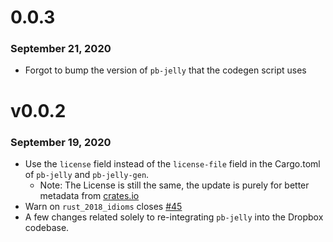 # 0.0.3
### September 21, 2020
* Forgot to bump the version of `pb-jelly` that the codegen script uses

# v0.0.2
### September 19, 2020
* Use the `license` field instead of the `license-file` field in the Cargo.toml of `pb-jelly` and `pb-jelly-gen`.
    * Note: The License is still the same, the update is purely for better metadata from [crates.io](https://crates.io/crates/pb-jelly)
* Warn on `rust_2018_idioms` closes [#45](https://github.com/dropbox/pb-jelly/issues/45)
* A few changes related solely to re-integrating `pb-jelly` into the Dropbox codebase.

